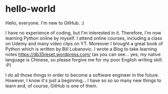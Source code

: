 # hello-world
Hello, everyone. I'm new to GitHub. :)

I have no experience of coding, but I'm interested in it.
Therefore, I'm now learning Python online by myself.
I attend online courses, including a class on Udemy and many video clips on YT.
Moreover I brought a great book of Python which is written by Bill Lubanovic.
I wrote a Blog to take learning notes https://db35reset.wordpress.com/ (as you can see... yes, my native language is Chinese, so please forgive me for my poor English writing skill. :P)

I do all those things in order to become a software engineer in the future.
However, I know it's just a beginning... I have so so so many new things to learn and, of course, GitHub is one of them.
